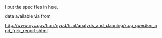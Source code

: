 I put the spec files in here.

data available via from

http://www.nyc.gov/html/nypd/html/analysis_and_planning/stop_question_and_frisk_report.shtml